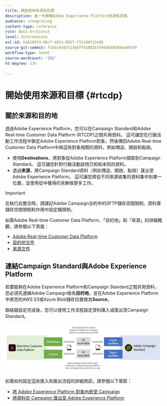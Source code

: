 ```yaml
---
title: 開始使用來源和目標
description: 進一步瞭解Adobe Experience Platform來源和目標。
audience: integrating
content-type: reference
role: Data Architect
level: Intermediate
exl-id: ba6205fa-dbcf-497a-882f-f15c00f12e68
source-git-commit: fcb5c4a92f23bdffd1082b7b044b5859dead9d70
workflow-type: tm+mt
source-wordcount: '292'
ht-degree: 13%

---
```


# 開始使用來源和目標 {#rtcdp}

## 關於來源和目的地

透過Adobe Experience Platform，您可以在Campaign Standard和Adobe Real-time Customer Data Platform (RTCDP)之間共用資料。 這可讓您在行銷活動工作流程中鎖定Adobe Experience Platform對象，然後傳回Adobe Real-time Customer Data Platform中與這些對象相關的資料，例如傳送、開啟和點按。

* 使用&#x200B;**Destinations**，將對象從Adobe Experience Platform擷取到Campaign Standard。 這可讓您針對行銷活動啟用已知和未知的資料。
* 透過&#x200B;**來源**，將Campaign Standard資料（例如傳送、開啟、點按）匯出至Adobe Experience Platform。 這可讓您將從不同來源收集的資料集中到單一位置，並使用從中獲得的見解做更多工作。


>[!IMPORTANT]
>
>在執行此整合時，請謹記Adobe Campaign合約中的SFTP儲存空間限制、資料庫儲存空間限制和作用中設定檔限制。

如需Adobe Real-time Customer Data Platform、「目的地」和「來源」的詳細概觀，請參閱以下頁面：

* [Adobe Real-time Customer Data Platform](https://experienceleague.adobe.com/docs/experience-platform/rtcdp/overview.html?lang=zh-Hant)
* [目的地文件](https://experienceleague.adobe.com/docs/experience-platform/destinations/home.html?lang=zh-Hant)
* [來源文件](https://experienceleague.adobe.com/docs/experience-platform/sources/home.html?lang=zh-Hant)

## 連結Campaign Standard與Adobe Experience Platform

若要能夠在Adobe Experience Platform和Campaign Standard之間共用資料，您必須先連線Adobe Campaign做為&#x200B;**目的地**，並在Adobe Experience Platform中將您的AWS S3或Azure Blob儲存位置做為&#x200B;**Source**。

聯結器設定完成後，您可以使用工作流程設定資料匯入或匯出至Campaign Standard。

![](assets/rtcdp-schema.png)

如需如何設定這些匯入和匯出流程的詳細資訊，請參閱以下章節：

* [將 Adobe Experience Platform 對象內嵌至 Campaign](../../integrating/using/ingest-aep-data.md)
* [將資料從 Campaign 匯出至 Adobe Experience Platform](../../integrating/using/export-campaign-data.md)
